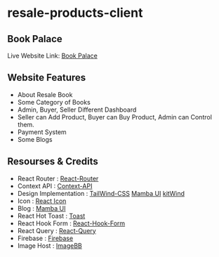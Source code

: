 # resale-products-client

## Book Palace

Live Website Link: [Book Palace](https://book-palace-99c50.web.app/)

## Website Features

- About Resale Book
- Some Category of Books
- Admin, Buyer, Seller Different Dashboard
- Seller can Add Product, Buyer can Buy Product, Admin can Control them.
- Payment System
- Some Blogs

## Resourses & Credits

- React Router : [React-Router](https://reactrouter.com/en/main)
- Context API : [Context-API](https://reactjs.org/docs/context.html)
- Design Implementation : [TailWind-CSS](https://tailwindcss.com/docs/installation)
  [Mamba UI](https://www.mambaui.com/components/)
  [kitWind](https://kitwind.io/products/kometa/components)
- Icon : [React Icon](https://react-icons.github.io/react-icons/)
- Blog : [Mamba UI](https://www.mambaui.com/components)
- React Hot Toast : [Toast](https://react-hot-toast.com/)
- React Hook Form : [React-Hook-Form](https://react-hook-form.com/)
- React Query : [React-Query](https://tanstack.com/query/v4/docs/overview)
- Firebase : [Firebase](https://firebase.google.com/)
- Image Host : [ImageBB](https://imgbb.com/)
